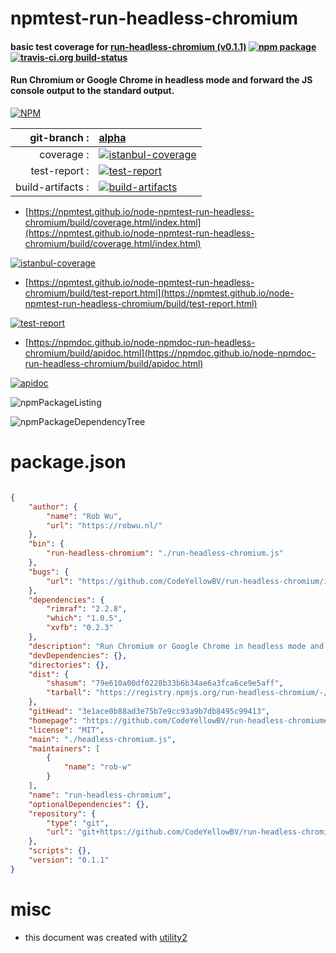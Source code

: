 # npmtest-run-headless-chromium

#### basic test coverage for  [run-headless-chromium (v0.1.1)](https://github.com/CodeYellowBV/run-headless-chromium#readme)  [![npm package](https://img.shields.io/npm/v/npmtest-run-headless-chromium.svg?style=flat-square)](https://www.npmjs.org/package/npmtest-run-headless-chromium) [![travis-ci.org build-status](https://api.travis-ci.org/npmtest/node-npmtest-run-headless-chromium.svg)](https://travis-ci.org/npmtest/node-npmtest-run-headless-chromium)

#### Run Chromium or Google Chrome in headless mode and forward the JS console output to the standard output.

[![NPM](https://nodei.co/npm/run-headless-chromium.png?downloads=true&downloadRank=true&stars=true)](https://www.npmjs.com/package/run-headless-chromium)

| git-branch : | [alpha](https://github.com/npmtest/node-npmtest-run-headless-chromium/tree/alpha)|
|--:|:--|
| coverage : | [![istanbul-coverage](https://npmtest.github.io/node-npmtest-run-headless-chromium/build/coverage.badge.svg)](https://npmtest.github.io/node-npmtest-run-headless-chromium/build/coverage.html/index.html)|
| test-report : | [![test-report](https://npmtest.github.io/node-npmtest-run-headless-chromium/build/test-report.badge.svg)](https://npmtest.github.io/node-npmtest-run-headless-chromium/build/test-report.html)|
| build-artifacts : | [![build-artifacts](https://npmtest.github.io/node-npmtest-run-headless-chromium/glyphicons_144_folder_open.png)](https://github.com/npmtest/node-npmtest-run-headless-chromium/tree/gh-pages/build)|

- [https://npmtest.github.io/node-npmtest-run-headless-chromium/build/coverage.html/index.html](https://npmtest.github.io/node-npmtest-run-headless-chromium/build/coverage.html/index.html)

[![istanbul-coverage](https://npmtest.github.io/node-npmtest-run-headless-chromium/build/screenCapture.buildCi.browser.%252Ftmp%252Fbuild%252Fcoverage.lib.html.png)](https://npmtest.github.io/node-npmtest-run-headless-chromium/build/coverage.html/index.html)

- [https://npmtest.github.io/node-npmtest-run-headless-chromium/build/test-report.html](https://npmtest.github.io/node-npmtest-run-headless-chromium/build/test-report.html)

[![test-report](https://npmtest.github.io/node-npmtest-run-headless-chromium/build/screenCapture.buildCi.browser.%252Ftmp%252Fbuild%252Ftest-report.html.png)](https://npmtest.github.io/node-npmtest-run-headless-chromium/build/test-report.html)

- [https://npmdoc.github.io/node-npmdoc-run-headless-chromium/build/apidoc.html](https://npmdoc.github.io/node-npmdoc-run-headless-chromium/build/apidoc.html)

[![apidoc](https://npmdoc.github.io/node-npmdoc-run-headless-chromium/build/screenCapture.buildCi.browser.%252Ftmp%252Fbuild%252Fapidoc.html.png)](https://npmdoc.github.io/node-npmdoc-run-headless-chromium/build/apidoc.html)

![npmPackageListing](https://npmtest.github.io/node-npmtest-run-headless-chromium/build/screenCapture.npmPackageListing.svg)

![npmPackageDependencyTree](https://npmtest.github.io/node-npmtest-run-headless-chromium/build/screenCapture.npmPackageDependencyTree.svg)



# package.json

```json

{
    "author": {
        "name": "Rob Wu",
        "url": "https://robwu.nl/"
    },
    "bin": {
        "run-headless-chromium": "./run-headless-chromium.js"
    },
    "bugs": {
        "url": "https://github.com/CodeYellowBV/run-headless-chromium/issues"
    },
    "dependencies": {
        "rimraf": "2.2.8",
        "which": "1.0.5",
        "xvfb": "0.2.3"
    },
    "description": "Run Chromium or Google Chrome in headless mode and forward the JS console output to the standard output.",
    "devDependencies": {},
    "directories": {},
    "dist": {
        "shasum": "79e610a00df0228b33b6b34ae6a3fca6ce9e5aff",
        "tarball": "https://registry.npmjs.org/run-headless-chromium/-/run-headless-chromium-0.1.1.tgz"
    },
    "gitHead": "3e1ace0b88ad3e75b7e9cc93a9b7db8495c99413",
    "homepage": "https://github.com/CodeYellowBV/run-headless-chromium#readme",
    "license": "MIT",
    "main": "./headless-chromium.js",
    "maintainers": [
        {
            "name": "rob-w"
        }
    ],
    "name": "run-headless-chromium",
    "optionalDependencies": {},
    "repository": {
        "type": "git",
        "url": "git+https://github.com/CodeYellowBV/run-headless-chromium.git"
    },
    "scripts": {},
    "version": "0.1.1"
}
```



# misc
- this document was created with [utility2](https://github.com/kaizhu256/node-utility2)
